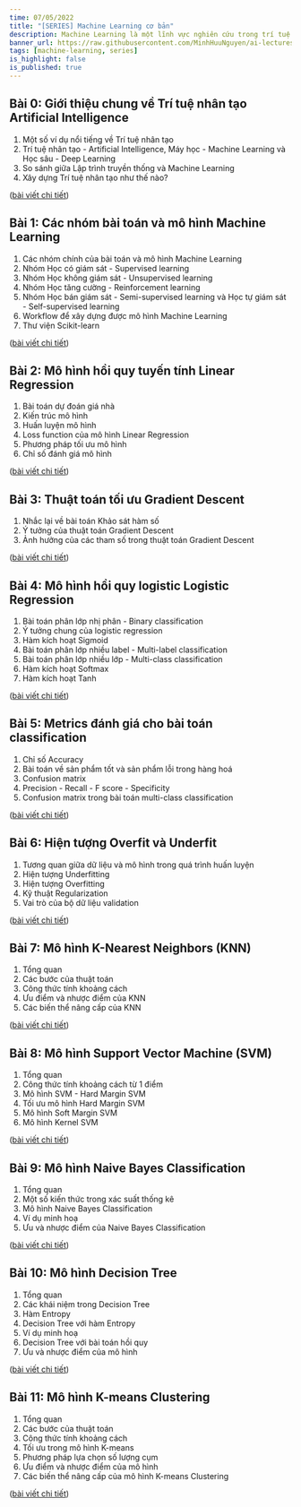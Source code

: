 ```yaml
---
time: 07/05/2022
title: "[SERIES] Machine Learning cơ bản"
description: Machine Learning là một lĩnh vực nghiên cứu trong trí tuệ nhân tạo, mà mục tiêu là phát triển các kỹ thuật giúp máy tính học từ dữ liệu. Bài viết này sẽ tổng hợp danh sách một số kiến thức cơ bản nhất về Machine Learning như các thuật toán ML cơ bản, cách chia dữ liệu, cách đánh giá mô hình, cách tinh chỉnh mô hình ...
banner_url: https://raw.githubusercontent.com/MinhHuuNguyen/ai-lectures/refs/heads/master/3_machine_learning/images/0-ai-introduction/ai_vs_ml_vs_dl.png
tags: [machine-learning, series]
is_highlight: false
is_published: true
---
```


## Bài 0: Giới thiệu chung về Trí tuệ nhân tạo Artificial Intelligence

1. Một số ví dụ nổi tiếng về Trí tuệ nhân tạo
2. Trí tuệ nhân tạo - Artificial Intelligence, Máy học - Machine Learning và Học sâu - Deep Learning
3. So sánh giữa Lập trình truyền thống và Machine Learning
4. Xây dựng Trí tuệ nhân tạo như thế nào?

([bài viết chi tiết](/blog/gioi-thieu-chung-ve-tri-tue-nhan-tao-artificial-intelligence))

## Bài 1: Các nhóm bài toán và mô hình Machine Learning

1. Các nhóm chính của bài toán và mô hình Machine Learning
2. Nhóm Học có giám sát - Supervised learning
3. Nhóm Học không giám sát - Unsupervised learning
4. Nhóm Học tăng cường - Reinforcement learning
5. Nhóm Học bán giám sát - Semi-supervised learning và Học tự giám sát - Self-supervised learning
6. Workflow để xây dựng được mô hình Machine Learning
7. Thư viện Scikit-learn

([bài viết chi tiết](/blog/cac-nhom-bai-toan-va-mo-hinh-machine-learning))

## Bài 2: Mô hình hồi quy tuyến tính Linear Regression

1. Bài toán dự đoán giá nhà
2. Kiến trúc mô hình
3. Huấn luyện mô hình
4. Loss function của mô hình Linear Regression
5. Phương pháp tối ưu mô hình
6. Chỉ số đánh giá mô hình

([bài viết chi tiết](/blog/mo-hinh-hoi-quy-tuyen-tinh-linear-regression))

## Bài 3:  Thuật toán tối ưu Gradient Descent

1. Nhắc lại về bài toán Khảo sát hàm số
2. Ý tưởng của thuật toán Gradient Descent
3. Ảnh hưởng của các tham số trong thuật toán Gradient Descent

([bài viết chi tiết](/blog/thuat-toan-toi-uu-gradient-descent))

## Bài 4: Mô hình hồi quy logistic Logistic Regression

1. Bài toán phân lớp nhị phân - Binary classification
2. Ý tưởng chung của logistic regression
3. Hàm kích hoạt Sigmoid
4. Bài toán phân lớp nhiều label - Multi-label classification
5. Bài toán phân lớp nhiều lớp - Multi-class classification
6. Hàm kích hoạt Softmax
7. Hàm kích hoạt Tanh

([bài viết chi tiết](/blog/mo-hinh-hoi-quy-logistic-logistic-regression))

## Bài 5: Metrics đánh giá cho bài toán classification

1. Chỉ số Accuracy
2. Bài toán về sản phẩm tốt và sản phẩm lỗi trong hàng hoá
3. Confusion matrix
4. Precision - Recall - F score - Specificity
5. Confusion matrix trong bài toán multi-class classification
<!-- 6. Chỉ số ROC - AUC -->

([bài viết chi tiết](/blog/metrics-danh-gia-cho-bai-toan-classification))

## Bài 6: Hiện tượng Overfit và Underfit

1. Tương quan giữa dữ liệu và mô hình trong quá trình huấn luyện
2. Hiện tượng Underfitting
3. Hiện tượng Overfitting
4. Kỹ thuật Regularization
5. Vai trò của bộ dữ liệu validation

([bài viết chi tiết](/blog/hien-tuong-overfit-va-underfit))

## Bài 7: Mô hình K-Nearest Neighbors (KNN)

1. Tổng quan
2. Các bước của thuật toán
3. Công thức tính khoảng cách
4. Ưu điểm và nhược điểm của KNN
5. Các biến thể nâng cấp của KNN

([bài viết chi tiết](/blog/mo-hinh-k-nearest-neighbors-knn))

## Bài 8: Mô hình Support Vector Machine (SVM)

1. Tổng quan
2. Công thức tính khoảng cách từ 1 điểm
3. Mô hình SVM - Hard Margin SVM
4. Tối ưu mô hình Hard Margin SVM
5. Mô hình Soft Margin SVM
6. Mô hình Kernel SVM

([bài viết chi tiết](/blog/mo-hinh-support-vector-machine-svm))

## Bài 9: Mô hình Naive Bayes Classification

1. Tổng quan
2. Một số kiến thức trong xác suất thống kê
3. Mô hình Naive Bayes Classification
4. Ví dụ minh hoạ
5. Ưu và nhược điểm của Naive Bayes Classification

([bài viết chi tiết](/blog/mo-hinh-naive-bayes-classification))

## Bài 10: Mô hình Decision Tree

1. Tổng quan
2. Các khái niệm trong Decision Tree
3. Hàm Entropy
4. Decision Tree với hàm Entropy
5. Ví dụ minh hoạ
6. Decision Tree với bài toán hồi quy
7. Ưu và nhược điểm của mô hình

([bài viết chi tiết](/blog/mo-hinh-decision-tree))

## Bài 11: Mô hình K-means Clustering

1. Tổng quan
2. Các bước của thuật toán
3. Công thức tính khoảng cách
4. Tối ưu trong mô hình K-means
5. Phương pháp lựa chọn số lượng cụm
6. Ưu điểm và nhược điểm của mô hình
7. Các biến thể nâng cấp của mô hình K-means Clustering

([bài viết chi tiết](/blog/mo-hinh-k-means-clustering))

